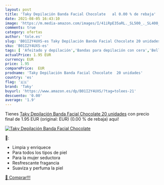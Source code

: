 ```yaml
---
layout: post
title: 'Taky Depilación Banda Facial Chocolate   al 0.00 % de rebaja'
date: 2021-08-05 16:43:10
image: 'https://m.media-amazon.com/images/I/41iRpE35aRL._SL500_._SL400_.jpg'
comments: true
category: ofertas
author: 'tole.es'
slug: 'B01I2Y4UXS-es Taky Depilación Banda Facial Chocolate 20 unidades'
sku: 'B01I2Y4UXS-es'
tags: [ 'Afeitado y depilación','Bandas para depilación con cera','Belleza','Depilación','Depilación con cera','chocolate','taky', ]
actualPrice: 1.95 EUR
currency: EUR
price: 1.95
comparePrice:  EUR
prodname: 'Taky Depilación Banda Facial Chocolate  20 unidades'
country: 'es'
flag: '🇪🇸'
brand: 'Taky'
buyurl: 'https://www.amazon.es/dp/B01I2Y4UXS/?tag=tolees-21'
descuento: '0.00'
average: '1.9'
---
```


Tienes [Taky Depilación Banda Facial Chocolate  20 unidades](https://www.amazon.es/dp/B01I2Y4UXS/?tag=tolees-21) con precio final de  1.95 EUR (original:  EUR) (0.00 %  de rebaja) aqui!

[![Taky Depilación Banda Facial Chocolate  ](https://m.media-amazon.com/images/I/41iRpE35aRL._SL500_._SL400_.jpg)](https://www.amazon.es/dp/B01I2Y4UXS/?tag=tolees-21)

🔎:

- Limpia y enriquece
- Para todos los tipos de piel
- Para la mujer seductora
- Resfrescante fragancia
- Suaviza y perfuma la piel

[🛒 Comprar!!!](https://www.amazon.es/dp/B01I2Y4UXS/?tag=tolees-21)
